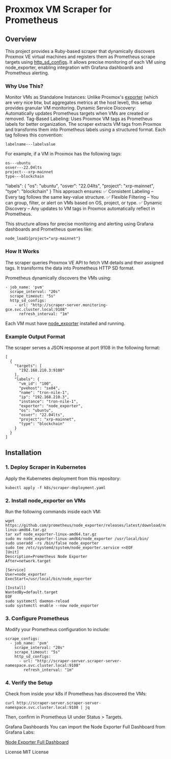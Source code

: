 # Proxmox VM Scraper for Prometheus

## Overview

This project provides a Ruby-based scraper that dynamically discovers Proxmox VE virtual machines and registers them as Prometheus scrape targets using [http_sd_configs](https://prometheus.io/docs/prometheus/latest/configuration/configuration/#http_sd_config). It allows precise monitoring of each VM using node_exporter, enabling integration with Grafana dashboards and Prometheus alerting.

### Why Use This?

Monitor VMs as Standalone Instances: Unlike Proxmox's [exporter](https://github.com/prometheus-pve/prometheus-pve-exporter) (which are very nice btw, but aggregates metrics at the host level), this setup provides granular VM monitoring.
Dynamic Service Discovery: Automatically updates Prometheus targets when VMs are created or removed.
Tag-Based Labeling: Uses Proxmox VM tags as Prometheus labels for better organization.
The scraper extracts VM tags from Proxmox and transforms them into Prometheus labels using a structured format. Each tag follows this convention:
```
labelname---labelvalue
```
For example, if a VM in Proxmox has the following tags:
```
os---ubuntu
osver---22.04lts
project---xrp-mainnet
type---blockchain
```
"labels": {
  "os": "ubuntu",
  "osver": "22.04lts",
  "project": "xrp-mainnet",
  "type": "blockchain"
}
This approach ensures:
✅ Consistent Labeling – Every tag follows the same key-value structure.
✅ Flexible Filtering – You can group, filter, or alert on VMs based on OS, project, or type.
✅ Dynamic Discovery – Any updates to VM tags in Proxmox automatically reflect in Prometheus.

This structure allows for precise monitoring and alerting using Grafana dashboards and Prometheus queries like:
```
node_load1{project="xrp-mainnet"}
```

### How It Works

The scraper queries Proxmox VE API to fetch VM details and their assigned tags.
It transforms the data into Prometheus HTTP SD format.

Prometheus dynamically discovers the VMs using:
```
- job_name: 'pvm'
  scrape_interval: "20s"
  scrape_timeout: "5s"
  http_sd_configs:
    - url: "http://scraper-server.monitoring-gce.svc.cluster.local:9108"
      refresh_interval: "1m"
```

Each VM must have [node_exporter](https://github.com/prometheus/node_exporter) installed and running.

### Example Output Format
The scraper serves a JSON response at port 9108 in the following format:

```
[
  {
    "targets": [
      "192.168.210.3:9100"
    ],
    "labels": {
      "vm_id": "100",
      "pvehost": "sx04",
      "name": "tron-nile-1",
      "ip": "192.168.210.3",
      "instance": "tron-nile-1",
      "exporter": "node_exporter",
      "os": "ubuntu",
      "osver": "22.04lts",
      "project": "xrp-mainnet",
      "type": "blockchain"
    }
  }
]
```

## Installation

### 1. Deploy Scraper in Kubernetes
Apply the Kubernetes deployment from this repository:
```
kubectl apply -f k8s/scraper-deployment.yaml
```

### 2. Install node_exporter on VMs
Run the following commands inside each VM:
```
wget https://github.com/prometheus/node_exporter/releases/latest/download/node_exporter-linux-amd64.tar.gz
tar xvf node_exporter-linux-amd64.tar.gz
sudo mv node_exporter-linux-amd64/node_exporter /usr/local/bin/
sudo useradd -rs /bin/false node_exporter
sudo tee /etc/systemd/system/node_exporter.service <<EOF
[Unit]
Description=Prometheus Node Exporter
After=network.target

[Service]
User=node_exporter
ExecStart=/usr/local/bin/node_exporter

[Install]
WantedBy=default.target
EOF
sudo systemctl daemon-reload
sudo systemctl enable --now node_exporter
```

### 3. Configure Prometheus

Modify your Prometheus configuration to include:
```
scrape_configs:
  - job_name: 'pvm'
    scrape_interval: "20s"
    scrape_timeout: "5s"
    http_sd_configs:
      - url: "http://scraper-server.scraper-server-namespace.svc.cluster.local:9108"
        refresh_interval: "1m"
```

### 4. Verify the Setup
Check from inside your k8s if Prometheus has discovered the VMs:
```
curl http://scraper-server.scraper-server-namespace.svc.cluster.local:9108 | jq
```
Then, confirm in Prometheus UI under Status > Targets.

Grafana Dashboards
You can import the Node Exporter Full Dashboard from Grafana Labs:

[Node Exporter Full Dashboard](https://grafana.com/grafana/dashboards/1860-node-exporter-full/)

License
MIT License

